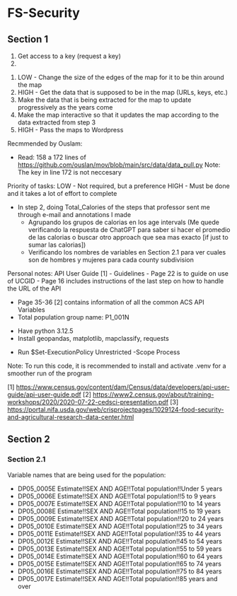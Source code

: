 # FS-Security

## Section 1

<!-- STEPS ON HOW TO ACCESS CENSUS API [2] -->
1. Get access to a key (request a key)
2. 

<!-- TO DO -->
1. LOW - Change the size of the edges of the map for it to be thin around the map
2. HIGH - Get the data that is supposed to be in the map (URLs, keys, etc.)
3. Make the data that is being extracted for the map to update progressively as the years come
4. Make the map interactive so that it updates the map according to the data extracted from step 3
5. HIGH - Pass the maps to Wordpress

Recmmended by Ouslam:
*   Read: 158 a 172 lines of https://github.com/ouslan/mov/blob/main/src/data/data_pull.py
    Note: The key in line 172 is not neccesary

Priority of tasks: 
LOW - Not required, but a preference
HIGH - Must be done and it takes a lot of effort to complete

<!-- In progress -->
- In step 2, doing Total_Calories of the steps that professor sent me through e-mail and annotations I made
    * Agrupando los grupos de calorias en los age intervals (Me quede verificando la respuesta de ChatGPT para saber si hacer el promedio de las calorias o buscar
    otro approach que sea mas exacto [if just to sumar las calorias])
    * Verificando los nombres de variables en Section 2.1 para ver cuales son de hombres y mujeres para cada county subdivision

Personal notes:
API User Guide [1] - Guidelines
    - Page 22 is to guide on use of UCGID
    - Page 16 includes instructions of the last step on how to handle the URL of the API
- Page 35-36 [2] contains information of all the common ACS API Variables
- Total population group name: P1_001N

<!-- Requirements -->
- Have python 3.12.5
- Install geopandas, matplotlib, mapclassify, requests

<!-- Requirements for Windows when activating .venv  -->
- Run $Set-ExecutionPolicy Unrestricted -Scope Process

Note: To run this code, it is recommended to install and activate .venv for a smoother run of the program

<!-- References -->
[1] https://www.census.gov/content/dam/Census/data/developers/api-user-guide/api-user-guide.pdf
[2] https://www2.census.gov/about/training-workshops/2020/2020-07-22-cedsci-presentation.pdf
[3] https://portal.nifa.usda.gov/web/crisprojectpages/1029124-food-security-and-agricultural-research-data-center.html 

## Section 2

### Section 2.1
Variable names that are being used for the population:
- DP05_0005E	Estimate!!SEX AND AGE!!Total population!!Under 5 years
- DP05_0006E	Estimate!!SEX AND AGE!!Total population!!5 to 9 years
- DP05_0007E	Estimate!!SEX AND AGE!!Total population!!10 to 14 years
- DP05_0008E	Estimate!!SEX AND AGE!!Total population!!15 to 19 years
- DP05_0009E	Estimate!!SEX AND AGE!!Total population!!20 to 24 years
- DP05_0010E	Estimate!!SEX AND AGE!!Total population!!25 to 34 years
- DP05_0011E	Estimate!!SEX AND AGE!!Total population!!35 to 44 years
- DP05_0012E	Estimate!!SEX AND AGE!!Total population!!45 to 54 years
- DP05_0013E	Estimate!!SEX AND AGE!!Total population!!55 to 59 years
- DP05_0014E	Estimate!!SEX AND AGE!!Total population!!60 to 64 years
- DP05_0015E	Estimate!!SEX AND AGE!!Total population!!65 to 74 years
- DP05_0016E	Estimate!!SEX AND AGE!!Total population!!75 to 84 years
- DP05_0017E	Estimate!!SEX AND AGE!!Total population!!85 years and over